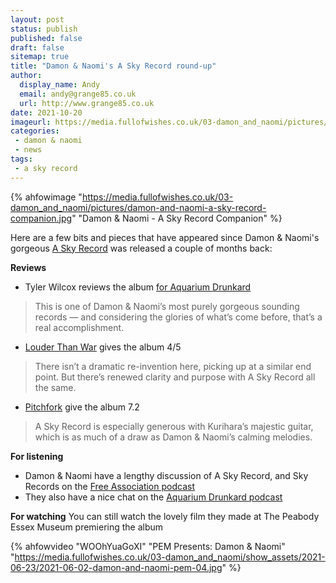 ```yaml
---
layout: post
status: publish
published: false 
draft: false
sitemap: true
title: "Damon & Naomi's A Sky Record round-up"
author:
  display_name: Andy
  email: andy@grange85.co.uk
  url: http://www.grange85.co.uk
date: 2021-10-20
imageurl: https://media.fullofwishes.co.uk/03-damon_and_naomi/pictures/damon-and-naomi-a-sky-record-companion.jpg
categories:
 - damon & naomi
 - news
tags:
 - a sky record
---
```

{% ahfowimage "https://media.fullofwishes.co.uk/03-damon_and_naomi/pictures/damon-and-naomi-a-sky-record-companion.jpg" "Damon & Naomi - A Sky Record Companion" %}

Here are a few bits and pieces that have appeared since Damon & Naomi's gorgeous [A Sky Record](/database/damon-and-naomi/releases/damon-and-naomi-a-sky-record/) was released a couple of months back:

**Reviews**
- Tyler Wilcox reviews the album [for Aquarium Drunkard](https://aquariumdrunkard.com/2021/08/11/damon-naomi-a-sky-record/)
> This is one of Damon & Naomi’s most purely gorgeous sounding records — and considering the glories of what’s come before, that’s a real accomplishment.

- [Louder Than War](https://louderthanwar.com/damon-naomi-with-kurihara-a-sky-record-album-review/) gives the album 4/5
> There isn’t a dramatic re-invention here, picking up at a similar end point. But there’s renewed clarity and purpose with A Sky Record all the same.

- [Pitchfork](https://pitchfork.com/reviews/albums/damon-and-naomi-a-sky-record/) give the album 7.2
> A Sky Record is especially generous with Kurihara’s majestic guitar, which is as much of a draw as Damon & Naomi’s calming melodies.

**For listening**  
- Damon & Naomi have a lengthy discussion of A Sky Record, and Sky Records on the [Free Association podcast](https://www.podchaser.com/podcasts/free-association-with-brian-ca-115324/episodes/damon-and-naomi-99211804)
- They also have a nice chat on the [Aquarium Drunkard podcast](https://aquariumdrunkard.com/2021/10/06/damon-naomi-transmissions/)

**For watching**
You can still watch the lovely film they made at The Peabody Essex Museum premiering the album

{% ahfowvideo "WOOhYuaGoXI" "PEM Presents: Damon & Naomi" "https://media.fullofwishes.co.uk/03-damon_and_naomi/show_assets/2021-06-23/2021-06-02-damon-and-naomi-pem-04.jpg" %}
